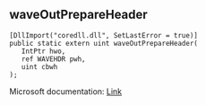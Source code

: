 ## waveOutPrepareHeader

```
[DllImport("coredll.dll", SetLastError = true)]
public static extern uint waveOutPrepareHeader(
   IntPtr hwo,
   ref WAVEHDR pwh,
   uint cbwh
);
```

Microsoft documentation: [Link](https://docs.microsoft.com/en-us/windows/win32/api/mmeapi/nf-mmeapi-waveoutprepareheader)
